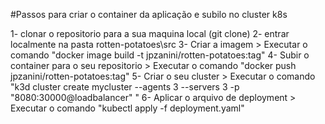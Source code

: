 #Passos para criar o container da aplicação e subilo no cluster k8s

1- clonar o repositorio para a sua maquina local (git clone)
2- entrar localmente na pasta rotten-potatoes\src
3- Criar a imagem > Executar o comando "docker image build -t jpzanini/rotten-potatoes:tag"
4- Subir o container para o seu repositorio > Executar o comando "docker push jpzanini/rotten-potatoes:tag"
5- Criar o seu cluster > Executar o comando "k3d cluster create mycluster --agents 3 --servers 3 -p "8080:30000@loadbalancer" "
6- Aplicar o arquivo de deployment > Executar o comando "kubectl apply -f deployment.yaml"
